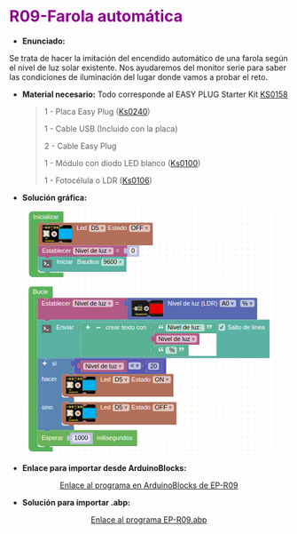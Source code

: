 # <FONT COLOR=#8B008B>R09-Farola automática</font>
* **Enunciado:**

Se trata de hacer la imitación del encendido automático de una farola según el nivel de luz solar existente. Nos ayudaremos del monitor serie para saber las condiciones de iluminación del lugar donde vamos a probar el reto.

* **Material necesario:**
Todo corresponde al EASY PLUG Starter Kit [KS0158](https://wiki.keyestudio.com/Ks0158_Keyestudio_EASY_plug_starter_kit_for_Arduino)
  
    > 1 - Placa Easy Plug ([Ks0240](https://wiki.keyestudio.com/Ks0240_keyestudio_EASY_plug_Control_Board_V2.0))
    >
    > 1 - Cable USB (Incluido con la placa)
    >
    > 2 - Cable Easy Plug
    >
    > 1 - Módulo con diodo LED blanco ([Ks0100](https://wiki.keyestudio.com/Ks0100_keyestudio_EASY_plug_White_LED_Module))
    >
    > 1 - Fotocélula o LDR ([Ks0106](https://wiki.keyestudio.com/Ks0106_keyestudio_EASY_plug_Photocell_Sensor))

* **Solución gráfica:**

<center>

![Programa del reto EP-R09](../img/retos/R09.png)

</center>

* **Enlace para importar desde ArduinoBlocks:**

<center>

[Enlace al programa en ArduinoBlocks de EP-R09](http://www.arduinoblocks.com/web/project/925909)

</center>

* **Solución para importar .abp:**

<center>

[Enlace al programa EP-R09.abp](./retos/EP-R09.abp)

</center>
